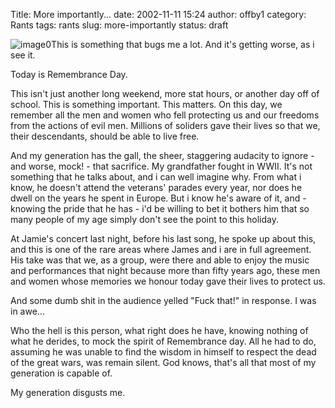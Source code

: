 Title: More importantly...
date: 2002-11-11 15:24
author: offby1
category: Rants
tags: rants
slug: more-importantly
status: draft

![image0](/images/poppy.gif)This is something that bugs me a lot. And it\'s getting worse, as i see it.

Today is Remembrance Day.

This isn\'t just another long weekend, more stat hours, or another day off of school. This is something important. This matters. On this day, we remember all the men and women who fell protecting us and our freedoms from the actions of evil men. Millions of soliders gave their lives so that we, their descendants, should be able to live free.

And my generation has the gall, the sheer, staggering audacity to ignore - and worse, mock! - that sacrifice. My grandfather fought in WWII. It\'s not something that he talks about, and i can well imagine why. From what i know, he doesn\'t attend the veterans\' parades every year, nor does he dwell on the years he spent in Europe. But i know he\'s aware of it, and - knowing the pride that he has - i\'d be willing to bet it bothers him that so many people of my age simply don\'t see the point to this holiday.

At Jamie\'s concert last night, before his last song, he spoke up about this, and this is one of the rare areas where James and i are in full agreement. His take was that we, as a group, were there and able to enjoy the music and performances that night because more than fifty years ago, these men and women whose memories we honour today gave their lives to protect us.

And some dumb shit in the audience yelled \"Fuck that!\" in response. I was in awe\...

Who the hell is this person, what right does he have, knowing nothing of what he derides, to mock the spirit of Remembrance day. All he had to do, assuming he was unable to find the wisdom in himself to respect the dead of the great wars, was remain silent. God knows, that\'s all that most of my generation is capable of.

My generation disgusts me.
